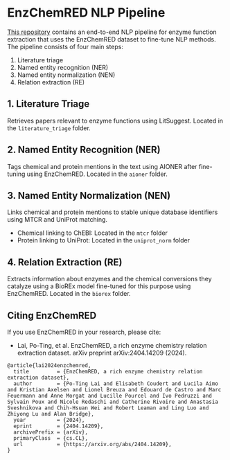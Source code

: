# EnzChemRED NLP Pipeline

[This repository](https://ftp.ncbi.nlm.nih.gov/pub/lu/EnzChemRED/EnzChemRED_pipeline.tar) contains an end-to-end NLP pipeline for enzyme function extraction that uses the EnzChemRED dataset to fine-tune NLP methods. The pipeline consists of four main steps:

1. Literature triage
2. Named entity recognition (NER)
3. Named entity normalization (NEN)
4. Relation extraction (RE)

## 1. Literature Triage

Retrieves papers relevant to enzyme functions using LitSuggest.
Located in the `literature_triage` folder.

## 2. Named Entity Recognition (NER)

Tags chemical and protein mentions in the text using AIONER after fine-tuning using EnzChemRED.
Located in the `aioner` folder.

## 3. Named Entity Normalization (NEN)

Links chemical and protein mentions to stable unique database identifiers using MTCR and UniProt matching.

- Chemical linking to ChEBI: Located in the `mtcr` folder
- Protein linking to UniProt: Located in the `uniprot_norm` folder

## 4. Relation Extraction (RE)

Extracts information about enzymes and the chemical conversions they catalyze using a BioREx model fine-tuned for this purpose using EnzChemRED.
Located in the `biorex` folder.

## Citing EnzChemRED

If you use EnzChemRED in your research, please cite:

* Lai, Po-Ting, et al. EnzChemRED, a rich enzyme chemistry relation extraction dataset. arXiv preprint arXiv:2404.14209 (2024).
```
@article{lai2024enzchemred,
  title         = {EnzChemRED, a rich enzyme chemistry relation extraction dataset}, 
  author        = {Po-Ting Lai and Elisabeth Coudert and Lucila Aimo and Kristian Axelsen and Lionel Breuza and Edouard de Castro and Marc Feuermann and Anne Morgat and Lucille Pourcel and Ivo Pedruzzi and Sylvain Poux and Nicole Redaschi and Catherine Rivoire and Anastasia Sveshnikova and Chih-Hsuan Wei and Robert Leaman and Ling Luo and Zhiyong Lu and Alan Bridge},
  year          = {2024},
  eprint        = {2404.14209},
  archivePrefix = {arXiv},
  primaryClass  = {cs.CL},
  url           = {https://arxiv.org/abs/2404.14209}, 
}
```
